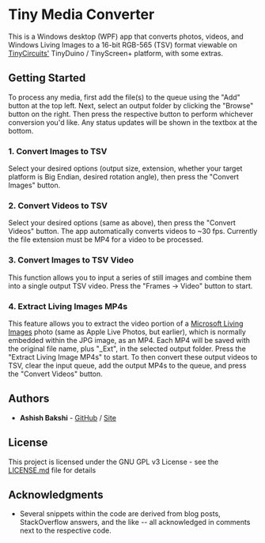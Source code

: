 # Tiny Media Converter

This is a Windows desktop (WPF) app that converts photos, videos, and Windows Living Images to a 16-bit RGB-565 (TSV) format viewable on [TinyCircuits'](https://tinycircuits.com/) TinyDuino / TinyScreen+ platform, with some extras.

## Getting Started

To process any media, first add the file(s) to the queue using the "Add" button at the top left. Next, select an output folder by clicking the "Browse" button on the right. Then press the respective button to perform whichever conversion you'd like. Any status updates will be shown in the textbox at the bottom.

### 1. Convert Images to TSV

Select your desired options (output size, extension, whether your target platform is Big Endian, desired rotation angle), then press the "Convert Images" button.

### 2. Convert Videos to TSV

Select your desired options (same as above), then press the "Convert Videos" button. The app automatically converts videos to ~30 fps. Currently the file extension must be MP4 for a video to be processed.

### 3. Convert Images to TSV Video

This function allows you to input a series of still images and combine them into a single output TSV video. Press the "Frames -> Video" button to start.

### 4. Extract Living Images MP4s

This feature allows you to extract the video portion of a [Microsoft Living Images](https://www.windowscentral.com/video-living-images-nokia-camera) photo (same as Apple Live Photos, but earlier), which is normally embedded within the JPG image, as an MP4. Each MP4 will be saved with the original file name, plus "_Ext", in the selected output folder. Press the "Extract Living Image MP4s" to start. To then convert these output videos to TSV, clear the input queue, add the output MP4s to the queue, and press the "Convert Videos" button.

## Authors

* **Ashish Bakshi** - [GitHub](https://github.com/AshishMBakshi) / [Site](http://www.ashishbakshi.com)

## License

This project is licensed under the GNU GPL v3 License - see the [LICENSE.md](LICENSE.md) file for details

## Acknowledgments

* Several snippets within the code are derived from blog posts, StackOverflow answers, and the like -- all acknowledged in comments next to the respective code.
